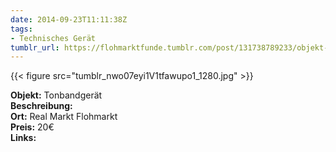 ```yaml
---
date: 2014-09-23T11:11:38Z
tags:
- Technisches Gerät
tumblr_url: https://flohmarktfunde.tumblr.com/post/131738789233/objekt-tonbandger%C3%A4t-beschreibung-lorem-ipsum
---
```

 {{< figure src="tumblr_nwo07eyi1V1tfawupo1_1280.jpg" >}}  

**Objekt:** Tonbandgerät  
**Beschreibung:**   
**Ort:** Real Markt Flohmarkt  
**Preis:** 20€  
**Links:** 
